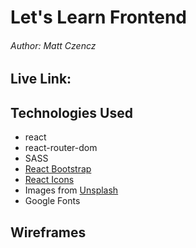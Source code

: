 # Let's Learn Frontend
###### Author: Matt Czencz


## Live Link:

## Technologies Used
* react
* react-router-dom
* SASS
* [React Bootstrap](https://react-bootstrap.github.io/)
* [React Icons](https://react-icons.github.io/react-icons)
* Images from [Unsplash](https://unsplash.com/)
* Google Fonts

## Wireframes

